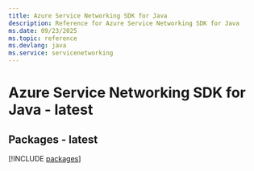 ```yaml
---
title: Azure Service Networking SDK for Java
description: Reference for Azure Service Networking SDK for Java
ms.date: 09/23/2025
ms.topic: reference
ms.devlang: java
ms.service: servicenetworking
---
```

# Azure Service Networking SDK for Java - latest
## Packages - latest
[!INCLUDE [packages](service-networking-index.md)]